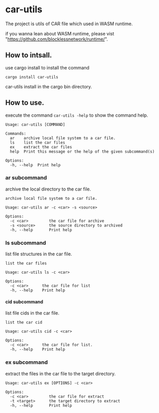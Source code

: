 # car-utils

The project is utils of CAR file which used in WASM runtime.

if you wanna lean about WASM runtime, please vist "https://github.com/blocklessnetwork/runtime/".

## How to intsall.

use cargo install to install the command
```
cargo install car-utils
```
car-utils install in the cargo bin directory.

## How to use.
execute the command `car-utils -help` to show the command help.
```
Usage: car-utils [COMMAND]

Commands:
  ar    archive local file system to a car file.
  ls    list the car files
  ex    extract the car files
  help  Print this message or the help of the given subcommand(s)

Options:
  -h, --help  Print help
```

###  ar subcommand
archive the local directory to the car file.
```
archive local file system to a car file.

Usage: car-utils ar -c <car> -s <source>

Options:
  -c <car>         the car file for archive
  -s <source>      the source directory to archived
  -h, --help       Print help
```

###  ls subcommand
list file structures in the car file.
```
list the car files

Usage: car-utils ls -c <car>

Options:
  -c <car>      the car file for list
  -h, --help    Print help
```

####  cid subcommand
list file cids in the car file.
```
list the car cid

Usage: car-utils cid -c <car>

Options:
  -c <car>      the car file for list.
  -h, --help    Print help
```
### ex subcommand
extract the files in the car file to the target directory.
```
Usage: car-utils ex [OPTIONS] -c <car>

Options:
  -c <car>         the car file for extract
  -t <target>      the target directory to extract
  -h, --help       Print help
```

